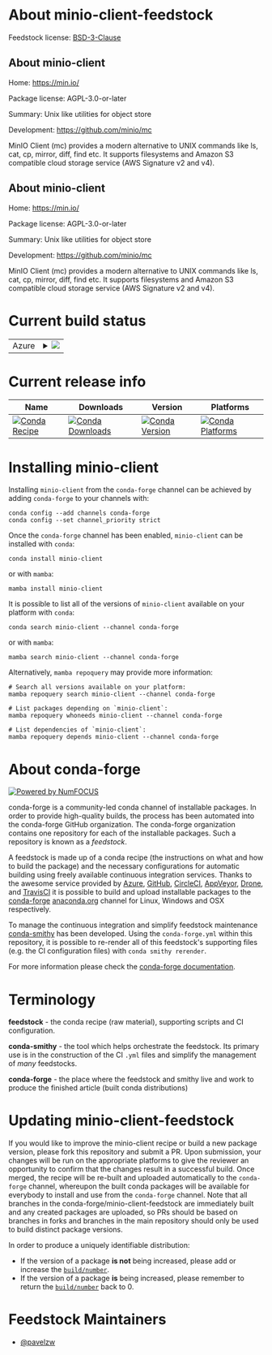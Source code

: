 About minio-client-feedstock
============================

Feedstock license: [BSD-3-Clause](https://github.com/conda-forge/minio-client-feedstock/blob/main/LICENSE.txt)


About minio-client
------------------

Home: https://min.io/

Package license: AGPL-3.0-or-later

Summary: Unix like utilities for object store

Development: https://github.com/minio/mc

MinIO Client (mc) provides a modern alternative to UNIX commands like ls, cat, cp, mirror, diff, find etc. It supports filesystems and Amazon S3 compatible cloud storage service (AWS Signature v2 and v4).

About minio-client
------------------

Home: https://min.io/

Package license: AGPL-3.0-or-later

Summary: Unix like utilities for object store

Development: https://github.com/minio/mc

MinIO Client (mc) provides a modern alternative to UNIX commands like ls, cat, cp, mirror, diff, find etc. It supports filesystems and Amazon S3 compatible cloud storage service (AWS Signature v2 and v4).

Current build status
====================


<table>
    
  <tr>
    <td>Azure</td>
    <td>
      <details>
        <summary>
          <a href="https://dev.azure.com/conda-forge/feedstock-builds/_build/latest?definitionId=24531&branchName=main">
            <img src="https://dev.azure.com/conda-forge/feedstock-builds/_apis/build/status/minio-client-feedstock?branchName=main">
          </a>
        </summary>
        <table>
          <thead><tr><th>Variant</th><th>Status</th></tr></thead>
          <tbody><tr>
              <td>linux_64</td>
              <td>
                <a href="https://dev.azure.com/conda-forge/feedstock-builds/_build/latest?definitionId=24531&branchName=main">
                  <img src="https://dev.azure.com/conda-forge/feedstock-builds/_apis/build/status/minio-client-feedstock?branchName=main&jobName=linux&configuration=linux%20linux_64_" alt="variant">
                </a>
              </td>
            </tr><tr>
              <td>linux_aarch64</td>
              <td>
                <a href="https://dev.azure.com/conda-forge/feedstock-builds/_build/latest?definitionId=24531&branchName=main">
                  <img src="https://dev.azure.com/conda-forge/feedstock-builds/_apis/build/status/minio-client-feedstock?branchName=main&jobName=linux&configuration=linux%20linux_aarch64_" alt="variant">
                </a>
              </td>
            </tr><tr>
              <td>linux_ppc64le</td>
              <td>
                <a href="https://dev.azure.com/conda-forge/feedstock-builds/_build/latest?definitionId=24531&branchName=main">
                  <img src="https://dev.azure.com/conda-forge/feedstock-builds/_apis/build/status/minio-client-feedstock?branchName=main&jobName=linux&configuration=linux%20linux_ppc64le_" alt="variant">
                </a>
              </td>
            </tr><tr>
              <td>osx_64</td>
              <td>
                <a href="https://dev.azure.com/conda-forge/feedstock-builds/_build/latest?definitionId=24531&branchName=main">
                  <img src="https://dev.azure.com/conda-forge/feedstock-builds/_apis/build/status/minio-client-feedstock?branchName=main&jobName=osx&configuration=osx%20osx_64_" alt="variant">
                </a>
              </td>
            </tr><tr>
              <td>osx_arm64</td>
              <td>
                <a href="https://dev.azure.com/conda-forge/feedstock-builds/_build/latest?definitionId=24531&branchName=main">
                  <img src="https://dev.azure.com/conda-forge/feedstock-builds/_apis/build/status/minio-client-feedstock?branchName=main&jobName=osx&configuration=osx%20osx_arm64_" alt="variant">
                </a>
              </td>
            </tr><tr>
              <td>win_64</td>
              <td>
                <a href="https://dev.azure.com/conda-forge/feedstock-builds/_build/latest?definitionId=24531&branchName=main">
                  <img src="https://dev.azure.com/conda-forge/feedstock-builds/_apis/build/status/minio-client-feedstock?branchName=main&jobName=win&configuration=win%20win_64_" alt="variant">
                </a>
              </td>
            </tr>
          </tbody>
        </table>
      </details>
    </td>
  </tr>
</table>

Current release info
====================

| Name | Downloads | Version | Platforms |
| --- | --- | --- | --- |
| [![Conda Recipe](https://img.shields.io/badge/recipe-minio--client-green.svg)](https://anaconda.org/conda-forge/minio-client) | [![Conda Downloads](https://img.shields.io/conda/dn/conda-forge/minio-client.svg)](https://anaconda.org/conda-forge/minio-client) | [![Conda Version](https://img.shields.io/conda/vn/conda-forge/minio-client.svg)](https://anaconda.org/conda-forge/minio-client) | [![Conda Platforms](https://img.shields.io/conda/pn/conda-forge/minio-client.svg)](https://anaconda.org/conda-forge/minio-client) |

Installing minio-client
=======================

Installing `minio-client` from the `conda-forge` channel can be achieved by adding `conda-forge` to your channels with:

```
conda config --add channels conda-forge
conda config --set channel_priority strict
```

Once the `conda-forge` channel has been enabled, `minio-client` can be installed with `conda`:

```
conda install minio-client
```

or with `mamba`:

```
mamba install minio-client
```

It is possible to list all of the versions of `minio-client` available on your platform with `conda`:

```
conda search minio-client --channel conda-forge
```

or with `mamba`:

```
mamba search minio-client --channel conda-forge
```

Alternatively, `mamba repoquery` may provide more information:

```
# Search all versions available on your platform:
mamba repoquery search minio-client --channel conda-forge

# List packages depending on `minio-client`:
mamba repoquery whoneeds minio-client --channel conda-forge

# List dependencies of `minio-client`:
mamba repoquery depends minio-client --channel conda-forge
```


About conda-forge
=================

[![Powered by
NumFOCUS](https://img.shields.io/badge/powered%20by-NumFOCUS-orange.svg?style=flat&colorA=E1523D&colorB=007D8A)](https://numfocus.org)

conda-forge is a community-led conda channel of installable packages.
In order to provide high-quality builds, the process has been automated into the
conda-forge GitHub organization. The conda-forge organization contains one repository
for each of the installable packages. Such a repository is known as a *feedstock*.

A feedstock is made up of a conda recipe (the instructions on what and how to build
the package) and the necessary configurations for automatic building using freely
available continuous integration services. Thanks to the awesome service provided by
[Azure](https://azure.microsoft.com/en-us/services/devops/), [GitHub](https://github.com/),
[CircleCI](https://circleci.com/), [AppVeyor](https://www.appveyor.com/),
[Drone](https://cloud.drone.io/welcome), and [TravisCI](https://travis-ci.com/)
it is possible to build and upload installable packages to the
[conda-forge](https://anaconda.org/conda-forge) [anaconda.org](https://anaconda.org/)
channel for Linux, Windows and OSX respectively.

To manage the continuous integration and simplify feedstock maintenance
[conda-smithy](https://github.com/conda-forge/conda-smithy) has been developed.
Using the ``conda-forge.yml`` within this repository, it is possible to re-render all of
this feedstock's supporting files (e.g. the CI configuration files) with ``conda smithy rerender``.

For more information please check the [conda-forge documentation](https://conda-forge.org/docs/).

Terminology
===========

**feedstock** - the conda recipe (raw material), supporting scripts and CI configuration.

**conda-smithy** - the tool which helps orchestrate the feedstock.
                   Its primary use is in the construction of the CI ``.yml`` files
                   and simplify the management of *many* feedstocks.

**conda-forge** - the place where the feedstock and smithy live and work to
                  produce the finished article (built conda distributions)


Updating minio-client-feedstock
===============================

If you would like to improve the minio-client recipe or build a new
package version, please fork this repository and submit a PR. Upon submission,
your changes will be run on the appropriate platforms to give the reviewer an
opportunity to confirm that the changes result in a successful build. Once
merged, the recipe will be re-built and uploaded automatically to the
`conda-forge` channel, whereupon the built conda packages will be available for
everybody to install and use from the `conda-forge` channel.
Note that all branches in the conda-forge/minio-client-feedstock are
immediately built and any created packages are uploaded, so PRs should be based
on branches in forks and branches in the main repository should only be used to
build distinct package versions.

In order to produce a uniquely identifiable distribution:
 * If the version of a package **is not** being increased, please add or increase
   the [``build/number``](https://docs.conda.io/projects/conda-build/en/latest/resources/define-metadata.html#build-number-and-string).
 * If the version of a package **is** being increased, please remember to return
   the [``build/number``](https://docs.conda.io/projects/conda-build/en/latest/resources/define-metadata.html#build-number-and-string)
   back to 0.

Feedstock Maintainers
=====================

* [@pavelzw](https://github.com/pavelzw/)


